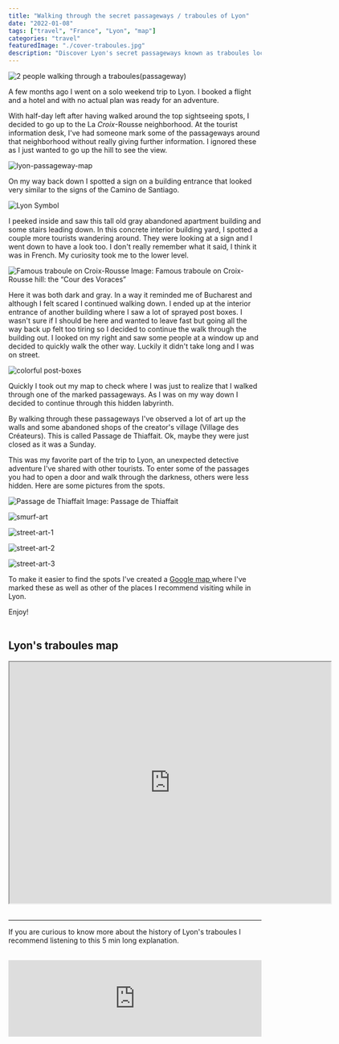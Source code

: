 ```yaml
---
title: "Walking through the secret passageways / traboules of Lyon"
date: "2022-01-08"
tags: ["travel", "France", "Lyon", "map"]
categories: "travel"
featuredImage: "./cover-traboules.jpg"
description: "Discover Lyon's secret passageways known as traboules located in the Croix-Rousse neighborhood with this map."
---
```


![2 people walking through a traboules(passageway) ](./cover-traboules.jpg)

A few months ago I went on a solo weekend trip to Lyon. I booked a flight and a hotel and with no actual plan was ready for an adventure.

With half-day left after having walked around the top sightseeing spots, I decided to go up to the La _Croix_-Rousse neighborhood. At the tourist information desk, I've had someone mark some of the passageways around that neighborhood without really giving further information. I ignored these as I just wanted to go up the hill to see the view.

![lyon-passageway-map](./lyon-passageway-map.jpg)

On my way back down I spotted a sign on a building entrance that looked very similar to the signs of the Camino de Santiago.

![Lyon Symbol](./lyon-symbol.jpg)

I peeked inside and saw this tall old gray abandoned apartment building and some stairs leading down. In this concrete interior building yard, I spotted a couple more tourists wandering around. They were looking at a sign and I went down to have a look too. I don't really remember what it said, I think it was in French. My curiosity took me to the lower level.

![Famous traboule on Croix-Rousse](./first-passage.jpg)
Image: Famous traboule on Croix-Rousse hill: the “Cour des Voraces”

Here it was both dark and gray. In a way it reminded me of Bucharest and although I felt scared I continued walking down. I ended up at the interior entrance of another building where I saw a lot of sprayed post boxes. I wasn't sure if I should be here and wanted to leave fast but going all the way back up felt too tiring so I decided to continue the walk through the building out. I looked on my right and saw some people at a window up and decided to quickly walk the other way. Luckily it didn't take long and I was on street.

![colorful post-boxes](./post-boxes.png)

Quickly I took out my map to check where I was just to realize that I walked through one of the marked passageways. As I was on my way down I decided to continue through this hidden labyrinth.

By walking through these passageways I've observed a lot of art up the walls and some abandoned shops of the creator's village (Village des Créateurs). This is called Passage de Thiaffait. Ok, maybe they were just closed as it was a Sunday.

This was my favorite part of the trip to Lyon, an unexpected detective adventure I've shared with other tourists. To enter some of the passages you had to open a door and walk through the darkness, others were less hidden. Here are some pictures from the spots.

![Passage de Thiaffait](./passage-creators.jpg)
Image: Passage de Thiaffait

![smurf-art](./smurf-art.jpg)

![street-art-1](./street-art-1.jpg)

![street-art-2](./street-art-2.jpg)

![street-art-3](./street-art-3.jpg)

To make it easier to find the spots I've created a <a class="articleLink" href="https://www.google.com/maps/d/u/0/edit?mid=1XD5OSGiUPT6XZbBuUgCKGyFmKnW50v73&usp=sharing">Google map </a>where I've marked these as well as other of the places I recommend visiting while in Lyon.

Enjoy!
<br />
<br />

## Lyon's traboules map

<div class="embed-responsive embed-responsive-4by3">
<iframe src="https://www.google.com/maps/d/u/0/embed?mid=1XD5OSGiUPT6XZbBuUgCKGyFmKnW50v73&ll=45.76635419222272%2C4.829192569836458&z=15" width="640" height="480"></iframe>
</div>
<br />

---

If you are curious to know more about the history of Lyon's traboules I recommend listening to this 5 min long explanation.
<br />
<br />

<div class="embed-responsive embed-responsive-4by3">
    <iframe src="https://open.spotify.com/embed/episode/4cNhFh1T27BJlHtY002FCM?utm_source=generator&theme=0" width="100%" height="152" frameBorder="0" allowfullscreen="" allow="autoplay; clipboard-write; encrypted-media; fullscreen; picture-in-picture"></iframe>
</div>
